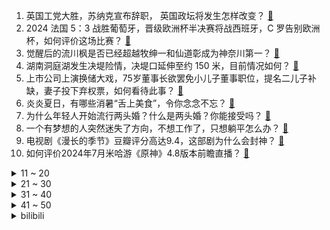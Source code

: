 1. 英国工党大胜，苏纳克宣布辞职， 英国政坛将发生怎样改变？ [:link:](https://www.zhihu.com/question/660784604)
2. 2024 法国 5：3 战胜葡萄牙，晋级欧洲杯半决赛将战西班牙，C 罗告别欧洲杯，如何评价这场比赛？ [:link:](https://www.zhihu.com/question/660706868)
3. 觉醒后的流川枫是否已经超越牧绅一和仙道彰成为神奈川第一？ [:link:](https://www.zhihu.com/question/642845319)
4. 湖南洞庭湖发生决堤险情，决堤口延伸至约 150 米，目前情况如何？ [:link:](https://www.zhihu.com/question/660838142)
5. 上市公司上演换储大戏，75岁董事长欲罢免小儿子董事职位，提名二儿子补缺，妻子投下弃权票，如何看待此事？ [:link:](https://www.zhihu.com/question/660743458)
6. 炎炎夏日，有哪些消暑“舌上美食”，令你念念不忘？ [:link:](https://www.zhihu.com/question/660587000)
7. 为什么年轻人开始流行两头婚？什么是两头婚？你能接受吗？ [:link:](https://www.zhihu.com/question/660813892)
8. 一个有梦想的人突然迷失了方向，不想工作了，只想躺平怎么办？ [:link:](https://www.zhihu.com/question/658509883)
9. 电视剧《漫长的季节》豆瓣评分高达9.4，这部剧为什么会封神？ [:link:](https://www.zhihu.com/question/599909070)
10. 如何评价2024年7月米哈游《原神》4.8版本前瞻直播？ [:link:](https://www.zhihu.com/question/660778457)
<details>
<summary>11 ~ 20</summary>

11. 高铁为什么亏损那么厉害? [:link:](https://www.zhihu.com/question/347190494)
12. 电竞世界杯小组赛上 TES 终结新科世界冠军 GEN 夏季联赛六连胜不败金身，对此你有什么想说的？ [:link:](https://www.zhihu.com/question/660850258)
13. 怎么看待唐尚珺今年高考志愿全部服从调剂？ [:link:](https://www.zhihu.com/question/660656688)
14. 旺旺碎冰冰掰断是上面那根大还是下面那根大？ [:link:](https://www.zhihu.com/question/660744975)
15. 中国工商银行为何比其他银行强那么多？ [:link:](https://www.zhihu.com/question/26101777)
16. 斯塔默就任英国新任首相，他有哪些执政主张值得关注？在全欧右转的环境下，英国是否会「左转」？ [:link:](https://www.zhihu.com/question/660812599)
17. 你看过或知道哪些奇特又有趣的故事? [:link:](https://www.zhihu.com/question/654720100)
18. 如何评价李彦宏「开源其实是一种智商税」的观点？ [:link:](https://www.zhihu.com/question/660824195)
19. 男友想去中科大，我的分数只够中游985，他想让我报合工大或者安大，该不该听他的？ [:link:](https://www.zhihu.com/question/660758404)
20. 宇智波斑出走时，宇智波一族的人为什么没有一个人追随他？ [:link:](https://www.zhihu.com/question/660492225)
</details>
<details>
<summary>21 ~ 30</summary>

21. 如何看待艾尔登法环DLC 1.12.3版本削弱调香瓶和血怪手臂？轮椅削弱后会有玩家破防吗？ [:link:](https://www.zhihu.com/question/660739594)
22. 电视剧《玫瑰的故事》中，如何评价霍建华饰演的傅家明？ [:link:](https://www.zhihu.com/question/659309532)
23. 现代汝窑达到古汝窑的水平了吗 ？ [:link:](https://www.zhihu.com/question/29840836)
24. 有哪些话一直刻印在你心里，让你久久不能忘怀呢 ？ [:link:](https://www.zhihu.com/question/660450475)
25. 学了那么多年语文，最治愈你的一句诗是什么? [:link:](https://www.zhihu.com/question/660732901)
26. 2024 欧洲杯西班牙 2：1 德国晋级欧洲杯半决赛，奥尔莫破门梅里诺加时绝杀，如何评价这场比赛？ [:link:](https://www.zhihu.com/question/660706866)
27. 电子书与纸质书，到底哪个更适合你？ [:link:](https://www.zhihu.com/question/660462759)
28. 如何评价《喜人奇妙夜》的第二期？ [:link:](https://www.zhihu.com/question/660699730)
29. 假如在cs2中，每一回合开始我自己的金钱都自动填充到16000，我能打进major吗? [:link:](https://www.zhihu.com/question/660712449)
30. 7 月 5 日山东东明县遭龙卷风袭击，已致 1 死 79 伤，目前情况如何？龙卷风来袭该如何避险？ [:link:](https://www.zhihu.com/question/660815567)
</details>
<details>
<summary>31 ~ 40</summary>

31. 从独特性角度出发，中国有哪些瀑布值得一去？ [:link:](https://www.zhihu.com/question/660620468)
32. 为什么每次把宠物临时交给父母照顾时，宠物都会被喂胖？ [:link:](https://www.zhihu.com/question/634006435)
33. 知名建筑设计公司总建筑师因甲方过错遭受言语侮辱与甲方肢体冲突，乙方该忍受甲方吗？类似情况应如何处理？ [:link:](https://www.zhihu.com/question/660692725)
34. 作家的人格被作家所有的文字内容完全包含吗？ [:link:](https://www.zhihu.com/question/658407060)
35. 美洲杯 1/4 决赛，阿根廷常规时间1：1，点球大战4：2战胜厄瓜多尔，如何评价本场比赛？ [:link:](https://www.zhihu.com/question/660795344)
36. 如何看待《绝区零》有6/30/68/98等各种价位一次性礼包，米哈游的游戏未来应该增加更多礼包吗？ [:link:](https://www.zhihu.com/question/660692944)
37. 你从别人的旧硬盘里发现了什么有趣的东西？ [:link:](https://www.zhihu.com/question/651339058)
38. 五十岁以上的跑者，跑什么配速合适？你平时跑步的配速是多少呢？ [:link:](https://www.zhihu.com/question/657639060)
39. 想创业，但是不知道做哪方面的？ [:link:](https://www.zhihu.com/question/657602046)
40. GPT-5 迟迟没有发布，这类人工智能是不是到尽头了？ [:link:](https://www.zhihu.com/question/660290529)
</details>
<details>
<summary>41 ~ 50</summary>

41. 2024 EWC 电竞世界杯小组赛 TES 2:0 淘汰新科世界冠军 GEN，如何评价这场比赛？ [:link:](https://www.zhihu.com/question/660846336)
42. 李彦宏称大模型公司热衷于写高考作文，价值不大，不要卷模型，要卷应用，没有应用，模型一文不值，如何理解？ [:link:](https://www.zhihu.com/question/660743446)
43. 「有赞」内部宣布取消 HRBP 岗位，该岗位工作内容是什么？取消对员工和企业有哪些影响？ [:link:](https://www.zhihu.com/question/660742414)
44. 工作没几年，大学那些深奥难懂的知识，99.9%都还给了老师，当年为何要学这么多？ [:link:](https://www.zhihu.com/question/660593081)
45. 如何看待石家庄与阳泉的关系？ [:link:](https://www.zhihu.com/question/660754320)
46. 有人能给我讲个笑话吗，快坚持不住了? [:link:](https://www.zhihu.com/question/655913889)
47. 订婚在双方父母都同意的情况下只有我姐姐不同意该怎么办? [:link:](https://www.zhihu.com/question/660571883)
48. 中国古代史的地图，在哪可以找到资源？ [:link:](https://www.zhihu.com/question/396534632)
49. 中国有哪些城市可以在城区看到雪山？ [:link:](https://www.zhihu.com/question/660620462)
50. 如何评价《歌手 2024》第九期所有歌手的演唱？ [:link:](https://www.zhihu.com/question/660815890)
</details><details>
<summary>bilibili</summary>

</details>